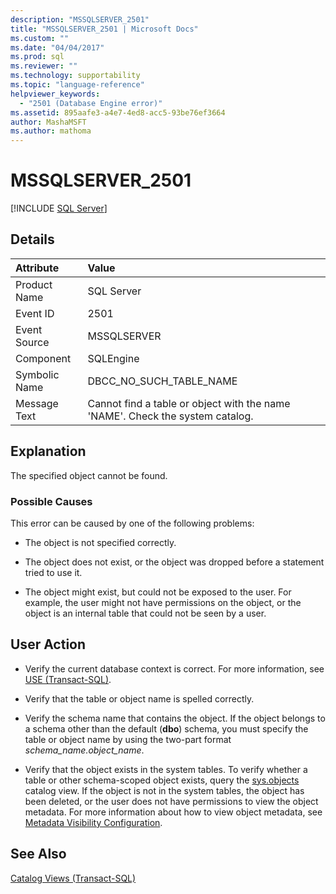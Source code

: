 ```yaml
---
description: "MSSQLSERVER_2501"
title: "MSSQLSERVER_2501 | Microsoft Docs"
ms.custom: ""
ms.date: "04/04/2017"
ms.prod: sql
ms.reviewer: ""
ms.technology: supportability
ms.topic: "language-reference"
helpviewer_keywords: 
  - "2501 (Database Engine error)"
ms.assetid: 895aafe3-a4e7-4ed8-acc5-93be76ef3664
author: MashaMSFT
ms.author: mathoma
---
```

# MSSQLSERVER_2501
 [!INCLUDE [SQL Server](../../includes/applies-to-version/sqlserver.md)]
  
## Details  
  
| Attribute | Value |  
| :-------- | :---- |  
|Product Name|SQL Server|  
|Event ID|2501|  
|Event Source|MSSQLSERVER|  
|Component|SQLEngine|  
|Symbolic Name|DBCC_NO_SUCH_TABLE_NAME|  
|Message Text|Cannot find a table or object with the name 'NAME'. Check the system catalog.|  
  
## Explanation  
The specified object cannot be found.  
  
### Possible Causes  
This error can be caused by one of the following problems:  
  
-   The object is not specified correctly.  
  
-   The object does not exist, or the object was dropped before a statement tried to use it.  
  
-   The object might exist, but could not be exposed to the user. For example, the user might not have permissions on the object, or the object is an internal table that could not be seen by a user.  
  
## User Action  
  
-   Verify the current database context is correct. For more information, see [USE &#40;Transact-SQL&#41;](~/t-sql/language-elements/use-transact-sql.md).  
  
-   Verify that the table or object name is spelled correctly.  
  
-   Verify the schema name that contains the object. If the object belongs to a schema other than the default (**dbo**) schema, you must specify the table or object name by using the two-part format *schema_name.object_name*.  
  
-   Verify that the object exists in the system tables. To verify whether a table or other schema-scoped object exists, query the [sys.objects](~/relational-databases/system-catalog-views/sys-objects-transact-sql.md) catalog view. If the object is not in the system tables, the object has been deleted, or the user does not have permissions to view the object metadata. For more information about how to view object metadata, see [Metadata Visibility Configuration](~/relational-databases/security/metadata-visibility-configuration.md).  
  
## See Also  
[Catalog Views &#40;Transact-SQL&#41;](~/relational-databases/system-catalog-views/catalog-views-transact-sql.md)  
  
